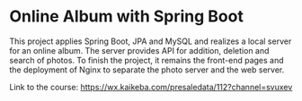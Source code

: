 # Online Album with Spring Boot
This project applies Spring Boot, JPA and MySQL and realizes a local server for an online album. The server provides API for addition, deletion and search of photos. To finish the project, it remains the front-end pages and the deployment of Nginx to separate the photo server and the web server.

Link to the course: <https://wx.kaikeba.com/presaledata/112?channel=svuxev>


